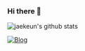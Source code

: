 ### Hi there 👋

<!--
**Jaekeun-Lee/Jaekeun-Lee** is a ✨ _special_ ✨ repository because its `README.md` (this file) appears on your GitHub profile.

Here are some ideas to get you started:

- 🔭 I’m currently working on ...
- 🌱 I’m currently learning ...
- 👯 I’m looking to collaborate on ...
- 🤔 I’m looking for help with ...
- 💬 Ask me about ...
- 📫 How to reach me: ...
- 😄 Pronouns: ...
- ⚡ Fun fact: ...
-->

![jaekeun's github stats](https://github-readme-stats.vercel.app/api?username=Jaekeun-Lee&show_icons=true&theme=merko)

[![Blog](https://img.shields.io/badge/Blog-minimalism-jk-green.svg)](https://ljg960730.tistory.com/)
